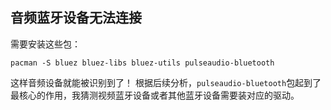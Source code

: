 ## 音频蓝牙设备无法连接
需要安装这些包：
```
pacman -S bluez bluez-libs bluez-utils pulseaudio-bluetooth
```
这样音频设备就能被识别到了！
根据后续分析，`pulseaudio-bluetooth`包起到了最核心的作用，我猜测视频蓝牙设备或者其他蓝牙设备需要装对应的驱动。
